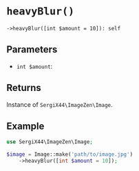 # `heavyBlur()`

```
->heavyBlur([int $amount = 10]): self
```
## Parameters

- `int $amount`: 


## Returns

Instance of `SergiX44\ImageZen\Image`.

## Example

```php
use SergiX44\ImageZen\Image;

$image = Image::make('path/to/image.jpg')
    ->heavyBlur([int $amount = 10]);

```
